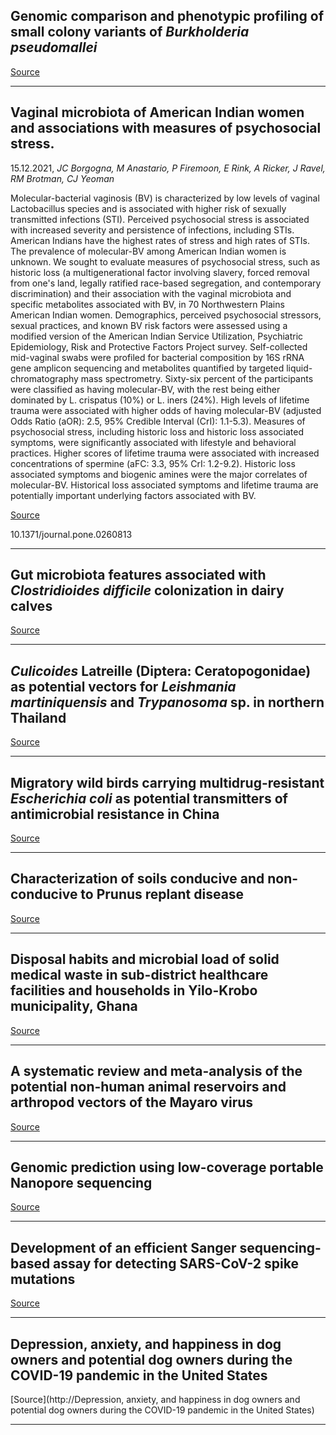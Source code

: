 ## Genomic comparison and phenotypic profiling of small colony variants of <em>Burkholderia pseudomallei</em>

[Source](https://journals.plos.org/plosone/article?id=10.1371/journal.pone.0261382)

---

## Vaginal microbiota of American Indian women and associations with measures of psychosocial stress.
 15.12.2021, _JC Borgogna, M Anastario, P Firemoon, E Rink, A Ricker, J Ravel, RM Brotman, CJ Yeoman_


Molecular-bacterial vaginosis (BV) is characterized by low levels of vaginal Lactobacillus species and is associated with higher risk of sexually transmitted infections (STI). Perceived psychosocial stress is associated with increased severity and persistence of infections, including STIs. American Indians have the highest rates of stress and high rates of STIs. The prevalence of molecular-BV among American Indian women is unknown. We sought to evaluate measures of psychosocial stress, such as historic loss (a multigenerational factor involving slavery, forced removal from one's land, legally ratified race-based segregation, and contemporary discrimination) and their association with the vaginal microbiota and specific metabolites associated with BV, in 70 Northwestern Plains American Indian women. Demographics, perceived psychosocial stressors, sexual practices, and known BV risk factors were assessed using a modified version of the American Indian Service Utilization, Psychiatric Epidemiology, Risk and Protective Factors Project survey. Self-collected mid-vaginal swabs were profiled for bacterial composition by 16S rRNA gene amplicon sequencing and metabolites quantified by targeted liquid-chromatography mass spectrometry. Sixty-six percent of the participants were classified as having molecular-BV, with the rest being either dominated by L. crispatus (10%) or L. iners (24%). High levels of lifetime trauma were associated with higher odds of having molecular-BV (adjusted Odds Ratio (aOR): 2.5, 95% Credible Interval (CrI): 1.1-5.3). Measures of psychosocial stress, including historic loss and historic loss associated symptoms, were significantly associated with lifestyle and behavioral practices. Higher scores of lifetime trauma were associated with increased concentrations of spermine (aFC: 3.3, 95% CrI: 1.2-9.2). Historic loss associated symptoms and biogenic amines were the major correlates of molecular-BV. Historical loss associated symptoms and lifetime trauma are potentially important underlying factors associated with BV.

[Source](https://journals.plos.org/plosone/article?id=10.1371/journal.pone.0260813)

10.1371/journal.pone.0260813

---

## Gut microbiota features associated with <em>Clostridioides difficile</em> colonization in dairy calves

[Source](https://journals.plos.org/plosone/article?id=10.1371/journal.pone.0251999)

---

## <em>Culicoides </em>Latreille (Diptera: Ceratopogonidae) as potential vectors for <em>Leishmania martiniquensis</em> and <em>Trypanosoma</em> sp. in northern Thailand

[Source](https://journals.plos.org/plosntds/article?id=10.1371/journal.pntd.0010014)

---

## Migratory wild birds carrying multidrug-resistant <em>Escherichia coli</em> as potential transmitters of antimicrobial resistance in China

[Source](https://journals.plos.org/plosone/article?id=10.1371/journal.pone.0261444)

---

## Characterization of soils conducive and non-conducive to Prunus replant disease

[Source](https://journals.plos.org/plosone/article?id=10.1371/journal.pone.0260394)

---

## Disposal habits and microbial load of solid medical waste in sub-district healthcare facilities and households in Yilo-Krobo municipality, Ghana

[Source](https://journals.plos.org/plosone/article?id=10.1371/journal.pone.0261211)

---

## A systematic review and meta-analysis of the potential non-human animal reservoirs and arthropod vectors of the Mayaro virus

[Source](https://journals.plos.org/plosntds/article?id=10.1371/journal.pntd.0010016)

---

## Genomic prediction using low-coverage portable Nanopore sequencing

[Source](https://journals.plos.org/plosone/article?id=10.1371/journal.pone.0261274)

---

## Development of an efficient Sanger sequencing-based assay for detecting SARS-CoV-2 spike mutations 

[Source](https://journals.plos.org/plosone/article?id=10.1371/journal.pone.0260850)

---

## Depression, anxiety, and happiness in dog owners and potential dog owners during the COVID-19 pandemic in the United States

[Source](http://Depression, anxiety, and happiness in dog owners and potential dog owners during the COVID-19 pandemic in the United States)

---

